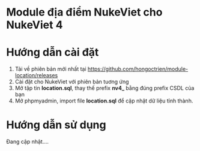# Module địa điểm NukeViet cho NukeViet 4
# Hướng dẫn cài đặt
1. Tải về phiên bản mới nhất tại https://github.com/hongoctrien/module-location/releases
2. Cài đặt cho NukeViet với phiên bản tuơng ứng
3. Mở tập tin **location.sql**, thay thế prefix **nv4_** bằng đúng prefix CSDL của bạn
4. Mở phpmyadmin, import file **location.sql** để cập nhật dữ liệu tỉnh thành.

# Hướng dẫn sử dụng
Đang cập nhật....
